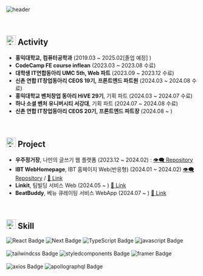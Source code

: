 ![header](https://capsule-render.vercel.app/api?type=rounded&color=0:0f0c29,50:302b63,100:24243e&height=170&text=Hi&animation=fadeIn&desc=Donghyeok%20Kim&fontColor=ffffff&textBg=true&descColor&descAlign=60&fontAlign=33&fontAlignY=50&descSize=40&descAlignY=55)



<br />

## <img src="https://raw.githubusercontent.com/Tarikul-Islam-Anik/Animated-Fluent-Emojis/master/Emojis/Travel%20and%20places/Airplane%20Departure.png" alt="Airplane Departure" width="25" height="25" /> Activity
- **홍익대학교, 컴퓨터공학과** (2019.03 ~ 2025.02[졸업 예정] )
- **CodeCamp FE course inflean** (2023.03 ~ 2023.08 수료)
- **대학생 IT연합동아리 UMC 5th, Web 파트** (2023.09 ~ 2023.12 수료)
- **신촌 연합 IT창업동아리 CEOS 19기, 프론트엔드 파트원** (2024.03 ~ 2024.08 수료)
- **홍익대학교 벤처창업 동아리 HiVE 29기**, 기획 파트 (2024.03 ~ 2024.07 수료)
- **하나 소셜 벤처 유니버시티 서강대**, 기획 파트 (2024.07 ~ 2024.08 수료)
- **신촌 연합 IT창업동아리 CEOS 20기, 프론트엔드 파트장** (2024.08 ~ )

</br>

## <img src="https://raw.githubusercontent.com/Tarikul-Islam-Anik/Animated-Fluent-Emojis/master/Emojis/Travel%20and%20places/Airplane.png" alt="Airplane" width="25" height="25" /> Project
- **우주정거장**, 나만의 글쓰기 웹 플랫폼 (2023.12 ~ 2024.02) : [👁️‍🗨️ Repository](https://github.com/ddhelop/SpaceStation-Web)
- **IBT WebHomepage**, IBT 홈페이지 Web(반응형) (2024.01 ~ 2024.02) [👁️‍🗨️ Repository](https://github.com/ddhelop/IBT_Homepage-Web) / [🔖 Link](https://www.rocketibt.co.kr/)
- **Linkit**, 팀빌딩 서비스 Web (2024.05 ~ ) [🔖 Link](https://linkit.im/)
- **BeatBuddy**, 베뉴 큐레이팅 서비스 WebApp (2024.07 ~ ) [🔖 Link](https://beatbuddy.world/)

</br>

## <img src="https://raw.githubusercontent.com/Tarikul-Islam-Anik/Animated-Fluent-Emojis/master/Emojis/Travel%20and%20places/Airplane%20Arrival.png" alt="Airplane Arrival" width="25" height="25" /> Skill
<!--
[![My Skills](https://skillicons.dev/icons?i=react,nextjs,ts,js)](https://skillicons.dev)<br/></br>
[![My Skills](https://skillicons.dev/icons?i=styledcomponents,tailwind,css)](https://skillicons.dev)
-->

![React Badge](http://img.shields.io/badge/-React-374D9A?style=plastic&logo=react&logoColor=ffffff)
![Next Badge](http://img.shields.io/badge/-NextJS-374D9A?style=plastic&logo=nextdotjs&logoColor=ffffff)
![TypeScript Badge](http://img.shields.io/badge/-TypeScript-374D9A?style=plastic&logo=typescript&logoColor=ffffff)
![javascript Badge](http://img.shields.io/badge/-javascript-374D9A?style=plastic&logo=javascript&logoColor=ffffff)
<br/><br/>
![tailwindcss Badge](http://img.shields.io/badge/-tailwindcss-495057?style=plastic&logo=tailwindcss&logoColor=ffffff)
![styledcomponents Badge](http://img.shields.io/badge/-styledcomponents-495057?style=plastic&logo=styledcomponents&logoColor=ffffff)
![framer Badge](http://img.shields.io/badge/-framer-495057?style=plastic&logo=framer&logoColor=ffffff)
</br><br/>
![axios Badge](http://img.shields.io/badge/-axios-8b00ff?style=plastic&logo=axios&logoColor=ffffff)
![apollographql Badge](http://img.shields.io/badge/-apollographql-8b00ff?style=plastic&logo=apollographql&logoColor=ffffff)

